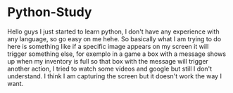# Python-Study
Hello guys I just started to learn python, I don't have any experience with any language, so go easy on me hehe.  So basically what I am trying to do here is something like if a specific image appears on my screen it will trigger something else, for exemplo in a game a box with a message shows up when my inventory is full so that box with the message will trigger another action, I tried to watch some vídeos and google but still I don't understand. I think I am capturing the screen but it doesn't work the way I want. 
